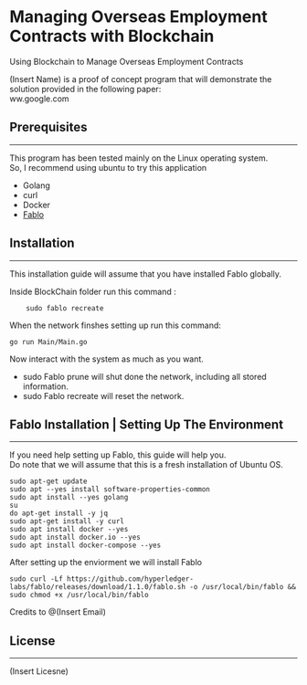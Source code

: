 #  Managing Overseas Employment Contracts with Blockchain 
Using Blockchain to Manage Overseas Employment Contracts <br>


(Insert Name) is a proof of concept program that will demonstrate the solution provided in the following paper: <br>
ww.google.com


## Prerequisites 
--------------
This program has been tested mainly on the Linux operating system. <br>
 So, I recommend using ubuntu to try this application <br>
- Golang
- curl
- Docker
-  [Fablo](https://github.com/hyperledger-labs/fablo)


## Installation
---------------
This installation guide will assume that you have installed Fablo globally.


Inside BlockChain folder run this command :
```
    sudo fablo recreate
```

When the network finshes setting up run this command: 
```
go run Main/Main.go
```

Now interact with the system as much as you want.
* sudo Fablo prune will shut done the network, including all stored information.
* sudo Fablo recreate will reset the network.

## Fablo Installation | Setting Up The Environment
-----
If you need help setting up Fablo, this guide will help you. <br>
Do note that we will assume that this is a fresh installation of Ubuntu OS. 
```
sudo apt-get update
sudo apt --yes install software-properties-common
sudo apt install --yes golang
su
do apt-get install -y jq
sudo apt-get install -y curl
sudo apt install docker --yes
sudo apt install docker.io --yes
sudo apt install docker-compose --yes
```

After setting up the enviorment we will install Fablo
```
sudo curl -Lf https://github.com/hyperledger-labs/fablo/releases/download/1.1.0/fablo.sh -o /usr/local/bin/fablo && sudo chmod +x /usr/local/bin/fablo
```
Credits to @(Insert Email)


## License
------
(Insert Licesne)
